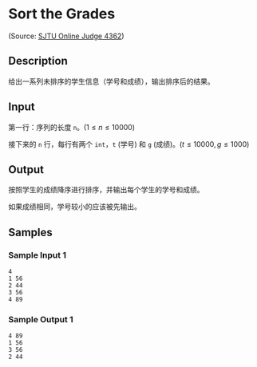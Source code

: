 # Sort the Grades

(Source: [SJTU Online Judge 4362](https://acm.sjtu.edu.cn/OnlineJudge/problem/4362))

## Description
给出一系列未排序的学生信息（学号和成绩），输出排序后的结果。

## Input
第一行：序列的长度 `n`。($1 \leq n \leq 10000$)

接下来的 `n` 行，每行有两个 `int`，`t` (学号) 和 `g` (成绩)。($t \leq 10000, g \leq 1000$)

## Output
按照学生的成绩降序进行排序，并输出每个学生的学号和成绩。

如果成绩相同，学号较小的应该被先输出。

## Samples
### Sample Input 1
```
4
1 56
2 44
3 56
4 89
```

### Sample Output 1
```
4 89
1 56
3 56
2 44
```